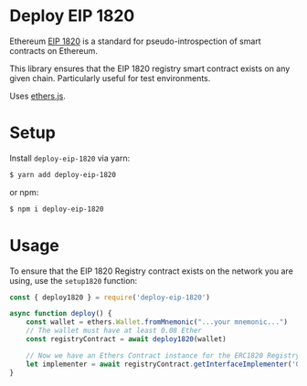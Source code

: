 # Deploy EIP 1820

Ethereum [EIP 1820](https://github.com/ethereum/EIPs/blob/master/EIPS/eip-1820.md) is a standard for pseudo-introspection of smart contracts on Ethereum.

This library ensures that the EIP 1820 registry smart contract exists on any given chain.  Particularly useful for test environments.

Uses [ethers.js](https://docs.ethers.io/ethers.js/html/index.html).

# Setup

Install `deploy-eip-1820` via yarn:

```sh
$ yarn add deploy-eip-1820
```

or npm:

```sh
$ npm i deploy-eip-1820
```

# Usage

To ensure that the EIP 1820 Registry contract exists on the network you are using, use the `setup1820` function:

```javascript
const { deploy1820 } = require('deploy-eip-1820')

async function deploy() {
    const wallet = ethers.Wallet.fromMnemonic("...your mnemonic...")
    // The wallet must have at least 0.08 Ether
    const registryContract = await deploy1820(wallet)

    // Now we have an Ethers Contract instance for the ERC1820 Registry contract
    let implementer = await registryContract.getInterfaceImplementer('0x1234...', '0xINTERFACE_HASH')
}

```